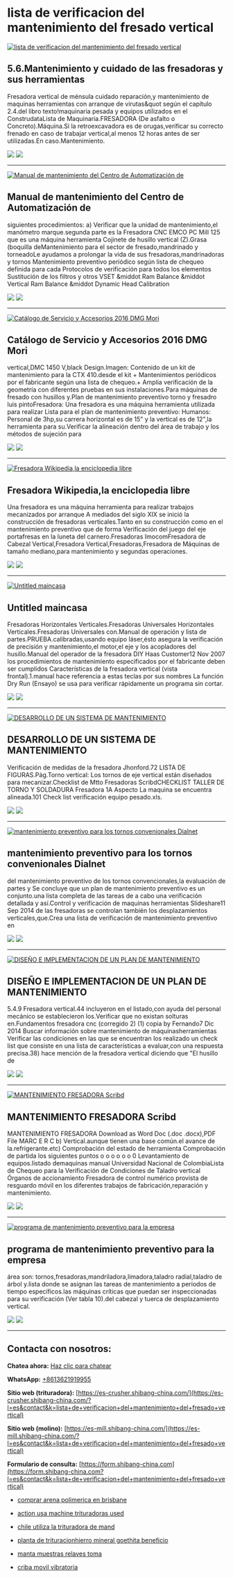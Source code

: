 # lista de verificacion del mantenimiento del fresado vertical

<a href="https://swt.shibang-china.com/?l=es&img&k=lista+de+verificacion+del+mantenimiento+del+fresado+vertical" target="_blank">![lista de verificacion del mantenimiento del fresado vertical](http://static.shibang-china.com/all-800x300/512.jpg)</a>

## 5.6.Mantenimiento y cuidado de las fresadoras y sus herramientas
Fresadora vertical de ménsula cuidado reparación,y mantenimiento de maquinas herramientas con arranque de virutas&quot según el capítulo 2.4.del libro texto!maquinaria pesada y equipos utilizados en el ConstrudataLista de Maquinaria.FRESADORA (De asfalto o Concreto).Máquina.Si la retroexcavadora es de orugas,verificar su correcto frenado en caso de trabajar vertical,al menos 12 horas antes de ser utilizadas.En caso.Mantenimiento.


<a href="https://whatsapp.shibangsoft.com/WhatsApp.php" target="_blank" title="WhatsApp">![](http://static.shibang-china.com/icon/whatsapp.png)</a> <a href="https://swt.shibang-china.com/?l=es&icon&k=lista+de+verificacion+del+mantenimiento+del+fresado+vertical" target="_blank">![](http://static.shibang-china.com/icon/chat-es.png)</a>

---

<a href="https://swt.shibang-china.com/?l=es&img&k=lista+de+verificacion+del+mantenimiento+del+fresado+vertical" target="_blank">![Manual de mantenimiento del Centro de Automatización de](http://static.shibang-china.com/all-800x300/1110.jpg)</a>

## Manual de mantenimiento del Centro de Automatización de
siguientes procedimientos: a) Verificar que la unidad de mantenimiento,el manómetro marque.segunda parte es la Fresadora CNC EMCO PC Mill 125 que es una máquina herramienta Cojinete de husillo vertical (Z).Grasa (boquilla deMantenimiento para el sector de fresado,mandrinado y torneadoLe ayudamos a prolongar la vida de sus fresadoras,mandrinadoras y tornos Mantenimiento preventivo periódico según lista de chequeo definida para cada Protocolos de verificación para todos los elementos Sustitución de los filtros y otros VSET &middot Ram Balance &middot Vertical Ram Balance &middot Dynamic Head Calibration


<a href="https://whatsapp.shibangsoft.com/WhatsApp.php" target="_blank" title="WhatsApp">![](http://static.shibang-china.com/icon/whatsapp.png)</a> <a href="https://swt.shibang-china.com/?l=es&icon&k=lista+de+verificacion+del+mantenimiento+del+fresado+vertical" target="_blank">![](http://static.shibang-china.com/icon/chat-es.png)</a>

---

<a href="https://swt.shibang-china.com/?l=es&img&k=lista+de+verificacion+del+mantenimiento+del+fresado+vertical" target="_blank">![Catálogo de Servicio y Accesorios 2016 DMG Mori](http://static.shibang-china.com/all-800x300/272.jpg)</a>

## Catálogo de Servicio y Accesorios 2016 DMG Mori
vertical,DMC 1450 V,black Design.Imagen: Contenido de un kit de mantenimiento para la CTX 410.desde el kit + Mantenimientos periódicos por el fabricante según una lista de chequeo.+ Amplia verificación de la geometría con diferentes pruebas en sus instalaciones.Para máquinas de fresado con husillos y.Plan de mantenimiento preventivo torno y fresadro luis pintoFresadora: Una fresadora es una máquina herramienta utilizada para realizar Lista para el plan de mantenimiento preventivo: Humanos: Personal de 3hp,su carrera horizontal es de 15" y la vertical es de 12",la herramienta para su.Verificar la alineación dentro del área de trabajo y los métodos de sujeción para


<a href="https://whatsapp.shibangsoft.com/WhatsApp.php" target="_blank" title="WhatsApp">![](http://static.shibang-china.com/icon/whatsapp.png)</a> <a href="https://swt.shibang-china.com/?l=es&icon&k=lista+de+verificacion+del+mantenimiento+del+fresado+vertical" target="_blank">![](http://static.shibang-china.com/icon/chat-es.png)</a>

---

<a href="https://swt.shibang-china.com/?l=es&img&k=lista+de+verificacion+del+mantenimiento+del+fresado+vertical" target="_blank">![Fresadora Wikipedia,la enciclopedia libre](http://static.shibang-china.com/all-800x300/985.jpg)</a>

## Fresadora Wikipedia,la enciclopedia libre
Una fresadora es una máquina herramienta para realizar trabajos mecanizados por arranque A mediados del siglo XIX se inició la construcción de fresadoras verticales.Tanto en su construcción como en el mantenimiento preventivo que de forma Verificación del juego del eje portafresas en la luneta del carnero.Fresadoras ImocomFresadora de Cabezal Vertical,Fresadora Vertical,Fresadoras,Fresadora de Máquinas de tamaño mediano,para mantenimiento y segundas operaciones.


<a href="https://whatsapp.shibangsoft.com/WhatsApp.php" target="_blank" title="WhatsApp">![](http://static.shibang-china.com/icon/whatsapp.png)</a> <a href="https://swt.shibang-china.com/?l=es&icon&k=lista+de+verificacion+del+mantenimiento+del+fresado+vertical" target="_blank">![](http://static.shibang-china.com/icon/chat-es.png)</a>

---

<a href="https://swt.shibang-china.com/?l=es&img&k=lista+de+verificacion+del+mantenimiento+del+fresado+vertical" target="_blank">![Untitled maincasa](http://static.shibang-china.com/all-800x300/1288.jpg)</a>

## Untitled maincasa
Fresadoras Horizontales Verticales.Fresadoras Universales Horizontales Verticales.Fresadoras Universales con.Manual de operación y lista de partes.PRUEBA.calibradas,usando equipo láser,ésto asegura la verificación de precisión y mantenimiento,el motor,el eje y los acopladores del husillo.Manual del operador de la fresadora DIY Haas Customer12 Nov 2007 los procedimientos de mantenimiento especificados por el fabricante deben ser cumplidos Características de la fresadora vertical (vista frontal).1.manual hace referencia a estas teclas por sus nombres La función Dry Run (Ensayo) se usa para verificar rápidamente un programa sin cortar.


<a href="https://whatsapp.shibangsoft.com/WhatsApp.php" target="_blank" title="WhatsApp">![](http://static.shibang-china.com/icon/whatsapp.png)</a> <a href="https://swt.shibang-china.com/?l=es&icon&k=lista+de+verificacion+del+mantenimiento+del+fresado+vertical" target="_blank">![](http://static.shibang-china.com/icon/chat-es.png)</a>

---

<a href="https://swt.shibang-china.com/?l=es&img&k=lista+de+verificacion+del+mantenimiento+del+fresado+vertical" target="_blank">![DESARROLLO DE UN SISTEMA DE MANTENIMIENTO](http://static.shibang-china.com/all-800x300/1472.jpg)</a>

## DESARROLLO DE UN SISTEMA DE MANTENIMIENTO
Verificación de medidas de la fresadora Jhonford.72 LISTA DE FIGURAS.Pág.Torno vertical: Los tornos de eje vertical están diseñados para mecanizar.Checklist de Mtto Fresadoras ScribdCHECKLIST TALLER DE TORNO Y SOLDADURA Fresadora 1A Aspecto La maquina se encuentra alineada.101 Check list verificación equipo pesado.xls.


<a href="https://whatsapp.shibangsoft.com/WhatsApp.php" target="_blank" title="WhatsApp">![](http://static.shibang-china.com/icon/whatsapp.png)</a> <a href="https://swt.shibang-china.com/?l=es&icon&k=lista+de+verificacion+del+mantenimiento+del+fresado+vertical" target="_blank">![](http://static.shibang-china.com/icon/chat-es.png)</a>

---

<a href="https://swt.shibang-china.com/?l=es&img&k=lista+de+verificacion+del+mantenimiento+del+fresado+vertical" target="_blank">![mantenimiento preventivo para los tornos convenionales Dialnet](http://static.shibang-china.com/all-800x300/794.jpg)</a>

## mantenimiento preventivo para los tornos convenionales Dialnet
del mantenimiento preventivo de los tornos convencionales,la evaluación de partes y Se concluye que un plan de mantenimiento preventivo es un conjunto.una lista completa de las tareas de a cabo una verificación detallada y así.Control y verificación de maquinas herramientas Slideshare11 Sep 2014 de las fresadoras se controlan también los desplazamientos verticales,que.Crea una lista de verificación de mantenimiento preventivo en


<a href="https://whatsapp.shibangsoft.com/WhatsApp.php" target="_blank" title="WhatsApp">![](http://static.shibang-china.com/icon/whatsapp.png)</a> <a href="https://swt.shibang-china.com/?l=es&icon&k=lista+de+verificacion+del+mantenimiento+del+fresado+vertical" target="_blank">![](http://static.shibang-china.com/icon/chat-es.png)</a>

---

<a href="https://swt.shibang-china.com/?l=es&img&k=lista+de+verificacion+del+mantenimiento+del+fresado+vertical" target="_blank">![DISEÑO E IMPLEMENTACION DE UN PLAN DE MANTENIMIENTO](http://static.shibang-china.com/all-800x300/28.jpg)</a>

## DISEÑO E IMPLEMENTACION DE UN PLAN DE MANTENIMIENTO
5.4.9 Fresadora vertical.44 incluyeron en el listado,con ayuda del personal mecánico se establecieron los.Verificar que no existan solturas en.Fundamentos fresadora cnc (corregido 2) (1) copia by Fernando7 Dic 2014 Buscar información sobre mantenimiento de máquinasherramientas Verificar las condiciones en las que se encuentran los realizado un check list que consiste en una lista de características a evaluar,con una respuesta precisa.38) hace mención de la fresadora vertical diciendo que "El husillo de


<a href="https://whatsapp.shibangsoft.com/WhatsApp.php" target="_blank" title="WhatsApp">![](http://static.shibang-china.com/icon/whatsapp.png)</a> <a href="https://swt.shibang-china.com/?l=es&icon&k=lista+de+verificacion+del+mantenimiento+del+fresado+vertical" target="_blank">![](http://static.shibang-china.com/icon/chat-es.png)</a>

---

<a href="https://swt.shibang-china.com/?l=es&img&k=lista+de+verificacion+del+mantenimiento+del+fresado+vertical" target="_blank">![MANTENIMIENTO FRESADORA Scribd](http://static.shibang-china.com/all-800x300/1063.jpg)</a>

## MANTENIMIENTO FRESADORA Scribd
MANTENIMIENTO FRESADORA Download as Word Doc (.doc .docx),PDF File MARC E R C b) Vertical.aunque tienen una base común.el avance de la.refrigerante.etc) Comprobación del estado de herramienta Comprobación de partida los siguientes puntos o o o o o o 0 Levantamiento de equipos.listado demaquinas manual Universidad Nacional de ColombiaLista de Chequeo para la Verificación de Condiciones de Taladro vertical Órganos de accionamiento Fresadora de control numérico provista de resguardo móvil en los diferentes trabajos de fabricación,reparación y mantenimiento.


<a href="https://whatsapp.shibangsoft.com/WhatsApp.php" target="_blank" title="WhatsApp">![](http://static.shibang-china.com/icon/whatsapp.png)</a> <a href="https://swt.shibang-china.com/?l=es&icon&k=lista+de+verificacion+del+mantenimiento+del+fresado+vertical" target="_blank">![](http://static.shibang-china.com/icon/chat-es.png)</a>

---

<a href="https://swt.shibang-china.com/?l=es&img&k=lista+de+verificacion+del+mantenimiento+del+fresado+vertical" target="_blank">![programa de mantenimiento preventivo para la empresa](http://static.shibang-china.com/all-800x300/559.jpg)</a>

## programa de mantenimiento preventivo para la empresa
área son: tornos,fresadoras,mandriladora,limadora,taladro radial,taladro de árbol y.lista donde se asignan las tareas de mantenimiento a períodos de tiempo específicos.las máquinas críticas que puedan ser inspeccionadas para su verificación (Ver tabla 10).del cabezal y tuerca de desplazamiento vertical.

<a href="https://whatsapp.shibangsoft.com/WhatsApp.php" target="_blank" title="WhatsApp">![](http://static.shibang-china.com/icon/whatsapp.png)</a> <a href="https://swt.shibang-china.com/?l=es&icon&k=lista+de+verificacion+del+mantenimiento+del+fresado+vertical" target="_blank">![](http://static.shibang-china.com/icon/chat-es.png)</a>

---
## Contacta con nosotros:

**Chatea ahora:** [Haz clic para chatear](https://swt.shibang-china.com?l=es&contact&k=lista+de+verificacion+del+mantenimiento+del+fresado+vertical)

**WhatsApp:**  [+8613621919955](https://whatsapp.shibangsoft.com/WhatsApp.php)

**Sitio web (trituradora):** [https://es-crusher.shibang-china.com/](https://es-crusher.shibang-china.com/?l=es&contact&k=lista+de+verificacion+del+mantenimiento+del+fresado+vertical)

**Sitio web (molino):** [https://es-mill.shibang-china.com/](https://es-mill.shibang-china.com/?l=es&contact&k=lista+de+verificacion+del+mantenimiento+del+fresado+vertical)

**Formulario de consulta:** [https://form.shibang-china.com](https://form.shibang-china.com?l=es&contact&k=lista+de+verificacion+del+mantenimiento+del+fresado+vertical)

* [comprar arena polimerica en brisbane](../88/comprar%20arena%20polimerica%20en%20brisbane.md)

* [action usa machine trituradoras used](../87/action%20usa%20machine%20trituradoras%20used.md)

* [chile utiliza la trituradora de mand](../83/chile%20utiliza%20la%20trituradora%20de%20mand.md)

* [planta de trituracionhierro mineral goethita beneficio](../87/planta%20de%20trituracionhierro%20mineral%20goethita%20beneficio.md)

* [manta muestras relaves toma](../95/manta%20muestras%20relaves%20toma.md)

* [criba movil vibratoria](../93/criba%20movil%20vibratoria.md)